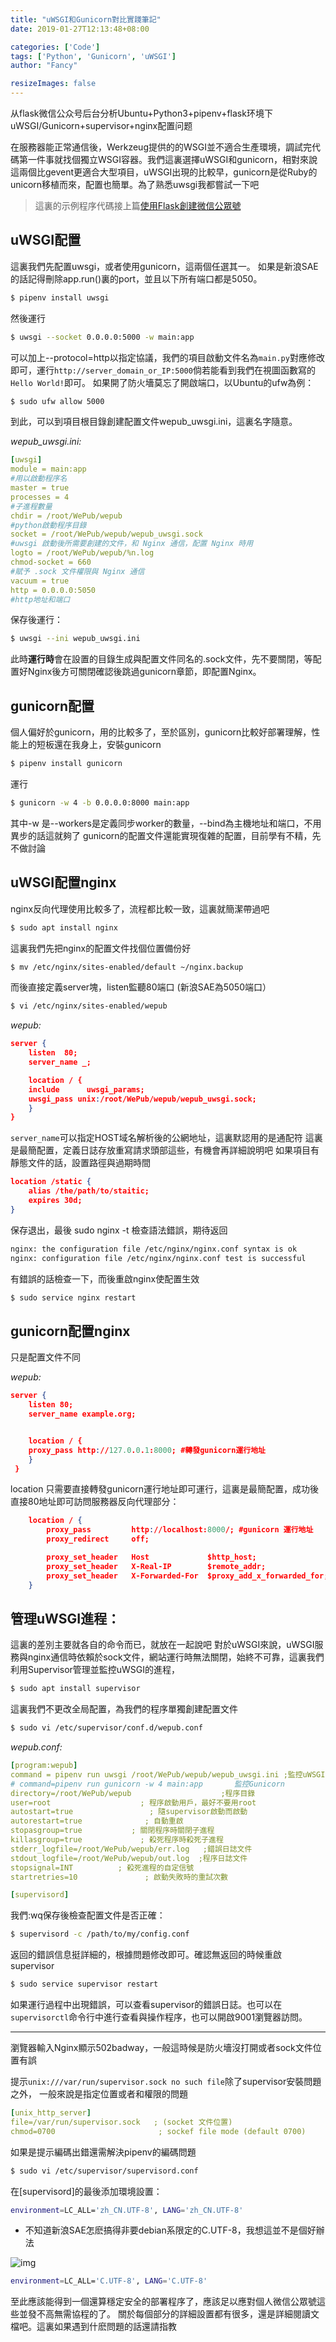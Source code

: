 ```yaml
---
title: "uWSGI和Gunicorn對比實踐筆記"
date: 2019-01-27T12:13:48+08:00

categories: ['Code']
tags: ['Python', 'Gunicorn', 'uWSGI']
author: "Fancy"

resizeImages: false
---
```


从flask微信公众号后台分析Ubuntu+Python3+pipenv+flask环境下 uWSGI/Gunicorn+supervisor+nginx配置问题
<!--more-->

在服務器能正常通信後，Werkzeug提供的的WSGI並不適合生產環境，調試完代碼第一件事就找個獨立WSGI容器。我們這裏選擇uWSGI和gunicorn，相對來說這兩個比gevent更適合大型項目，uWSGI出現的比較早，gunicorn是從Ruby的unicorn移植而來，配置也簡單。為了熟悉uwsgi我都嘗試一下吧


> 這裏的示例程序代碼接上篇[使用Flask創建微信公眾號](https://link.zhihu.com/?target=https%3A//fancysly.com/post/9)

## uWSGI配置

這裏我們先配置uwsgi，或者使用gunicorn，這兩個任選其一。 如果是新浪SAE的話記得刪除app.run()裏的port，並且以下所有端口都是5050。

```bash
$ pipenv install uwsgi
```

然後運行

```bash
$ uwsgi --socket 0.0.0.0:5000 -w main:app
```

可以加上--protocol=http以指定協議，我們的項目啟動文件名為`main.py`對應修改即可，運行`http://server_domain_or_IP:5000`倘若能看到我們在視圖函數寫的`Hello World!`即可。 如果開了防火墻莫忘了開啟端口，以Ubuntu的ufw為例：

```bash
$ sudo ufw allow 5000
```

到此，可以到項目根目錄創建配置文件wepub_uwsgi.ini，這裏名字隨意。

*wepub_uwsgi.ini:*

```yaml
[uwsgi]
module = main:app
#用以啟動程序名
master = true
processes = 4
#子進程數量
chdir = /root/WePub/wepub
#python啟動程序目錄
socket = /root/WePub/wepub/wepub_uwsgi.sock
#uwsgi 啟動後所需要創建的文件，和 Nginx 通信，配置 Nginx 時用
logto = /root/WePub/wepub/%n.log
chmod-socket = 660
#賦予 .sock 文件權限與 Nginx 通信
vacuum = true
http = 0.0.0.0:5050
#http地址和端口
```

保存後運行：

```bash
$ uwsgi --ini wepub_uwsgi.ini
```

此時**運行時**會在設置的目錄生成與配置文件同名的.sock文件，先不要關閉，等配置好Nginx後方可關閉確認後跳過gunicorn章節，即配置Nginx。

## gunicorn配置

個人偏好於gunicorn，用的比較多了，至於區別，gunicorn比較好部署理解，性能上的短板還在我身上，安裝gunicorn

```bash
$ pipenv install gunicorn
```

運行

```bash
$ gunicorn -w 4 -b 0.0.0.0:8000 main:app
```

其中-w 是--workers是定義同步worker的數量，--bind為主機地址和端口，不用異步的話這就夠了 gunicorn的配置文件還能實現復雜的配置，目前學有不精，先不做討論

## uWSGI配置nginx

nginx反向代理使用比較多了，流程都比較一致，這裏就簡潔帶過吧

```bash
$ sudo apt install nginx
```

這裏我們先把nginx的配置文件找個位置備份好

```bash
$ mv /etc/nginx/sites-enabled/default ~/nginx.backup
```

而後直接定義server塊，listen監聽80端口 (新浪SAE為5050端口）

```bash
$ vi /etc/nginx/sites-enabled/wepub
```

*wepub:*

```json
server {
    listen  80;
    server_name _;

    location / {
    include      uwsgi_params;
    uwsgi_pass unix:/root/WePub/wepub/wepub_uwsgi.sock;
    }
}
```

`server_name`可以指定HOST域名解析後的公網地址，這裏默認用的是通配符 這裏是最簡配置，定義日誌存放重寫請求頭部這些，有機會再詳細說明吧 如果項目有靜態文件的話，設置路徑與過期時間

```json
location /static {
    alias /the/path/to/staitic;
    expires 30d;
}
```

保存退出，最後 sudo nginx -t 檢查語法錯誤，期待返回

```bash
nginx: the configuration file /etc/nginx/nginx.conf syntax is ok
nginx: configuration file /etc/nginx/nginx.conf test is successful
```

有錯誤的話檢查一下，而後重啟nginx使配置生效

```bash
$ sudo service nginx restart
```

## gunicorn配置nginx

只是配置文件不同

*wepub:*

```json
server {
    listen 80;
    server_name example.org;


    location / {
    proxy_pass http://127.0.0.1:8000; #轉發gunicorn運行地址
    }
 }
```

location 只需要直接轉發gunicorn運行地址即可運行，這裏是最簡配置，成功後直接80地址即可訪問服務器反向代理部分：

```json
    location / {
        proxy_pass         http://localhost:8000/; #gunicorn 運行地址
        proxy_redirect     off;

        proxy_set_header   Host             $http_host;
        proxy_set_header   X-Real-IP        $remote_addr;
        proxy_set_header   X-Forwarded-For  $proxy_add_x_forwarded_for;
    }
```



## 管理uWSGI進程：

這裏的差別主要就各自的命令而已，就放在一起說吧 對於uWSGI來說，uWSGI服務與nginx通信時依賴於sock文件，網站運行時無法關閉，始終不可靠，這裏我們利用Supervisor管理並監控uWSGI的進程，

```bash
$ sudo apt install supervisor
```

這裏我們不更改全局配置，為我們的程序單獨創建配置文件

```bash
$ sudo vi /etc/supervisor/conf.d/wepub.conf
```

*wepub.conf:*

```yaml
[program:wepub]
command = pipenv run uwsgi /root/WePub/wepub/wepub_uwsgi.ini ;監控uWSGI
# command=pipenv run gunicorn -w 4 main:app       監控Gunicorn
directory=/root/WePub/wepub                    ;程序目錄
user=root                    ; 程序啟動用戶，最好不要用root
autostart=true                 ; 隨supervisor啟動而啟動
autorestart=true              ; 自動重啟
stopasgroup=true           ; 關閉程序時關閉子進程
killasgroup=true             ; 殺死程序時殺死子進程
stderr_logfile=/root/WePub/wepub/err.log   ;錯誤日誌文件
stdout_logfile=/root/WePub/wepub/out.log  ;程序日誌文件
stopsignal=INT          ; 殺死進程的自定信號
startretries=10               ; 啟動失敗時的重試次數

[supervisord]
```

我們:wq保存後檢查配置文件是否正確：

```bash
$ supervisord -c /path/to/my/config.conf
```

返回的錯誤信息挺詳細的，根據問題修改即可。確認無返回的時候重啟supervisor

```bash
$ sudo service supervisor restart
```

如果運行過程中出現錯誤，可以查看supervisor的錯誤日誌。也可以在`supervisorctl`命令行中進行查看與操作程序，也可以開啟9001瀏覽器訪問。

------

瀏覽器輸入Nginx顯示502badway，一般這時候是防火墻沒打開或者sock文件位置有誤

提示`unix:///var/run/supervisor.sock no such file`除了supervisor安裝問題之外， 一般來說是指定位置或者和權限的問題

```yaml
[unix_http_server]
file=/var/run/supervisor.sock   ; (socket 文件位置)
chmod=0700                       ; sockef file mode (default 0700)
```

如果是提示編碼出錯還需解決pipenv的編碼問題

```bash
$ sudo vi /etc/supervisor/supervisord.conf
```

在[supervisord]的最後添加環境設置：

```bash
environment=LC_ALL='zh_CN.UTF-8', LANG='zh_CN.UTF-8'
```

- 不知道新浪SAE怎麽搞得非要debian系限定的C.UTF-8，我想這並不是個好辦法

![img](https://pic4.zhimg.com/80/v2-d553a36c276824c97c686d079d873d33_1440w.jpg)

```bash
environment=LC_ALL='C.UTF-8', LANG='C.UTF-8'
```

至此應該能得到一個還算穩定安全的部署程序了，應該足以應對個人微信公眾號這些並發不高無需協程的了。 關於每個部分的詳細設置都有很多，還是詳細閱讀文檔吧。這裏如果遇到什麽問題的話還請指教